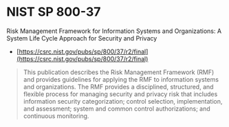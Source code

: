 # NIST SP 800-37

Risk Management Framework for Information Systems and Organizations: A System Life Cycle Approach for Security and Privacy

- [https://csrc.nist.gov/pubs/sp/800/37/r2/final](https://csrc.nist.gov/pubs/sp/800/37/r2/final)

> This publication describes the Risk Management Framework (RMF) and provides guidelines for applying the RMF to information systems and organizations. The RMF provides a disciplined, structured, and flexible process for managing security and privacy risk that includes information security categorization; control selection, implementation, and assessment; system and common control authorizations; and continuous monitoring.
